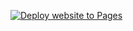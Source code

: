[![Deploy website to Pages](https://github.com/mxdzs0612/mxdzs0612.github.io/actions/workflows/main.yml/badge.svg)](https://github.com/mxdzs0612/mxdzs0612.github.io/actions/workflows/main.yml)